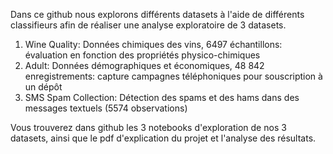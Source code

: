 Dans ce github nous explorons différents datasets à l'aide de différents classifieurs afin de réaliser une analyse exploratoire de 3 datasets. 
1. Wine Quality: Données chimiques des vins, 6497 échantillons: évaluation en fonction
des propriétés physico-chimiques
2. Adult:  Données démographiques et économiques, 48 842 enregistrements:
capture campagnes téléphoniques pour souscription à un dépôt
3. SMS Spam Collection: Détection des spams et des hams dans des messages textuels (5574
observations)

Vous trouverez dans github les 3 notebooks d'exploration de nos 3 datasets, ainsi que le pdf d'explication du projet et l'analyse des résultats.
